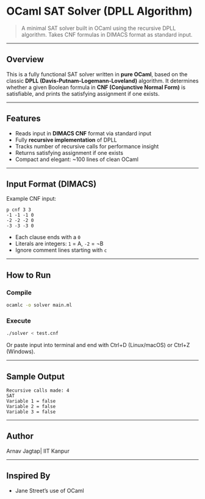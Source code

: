 # OCaml SAT Solver (DPLL Algorithm)

> A minimal SAT solver built in OCaml using the recursive DPLL algorithm. Takes CNF formulas in DIMACS format as standard input.

---

## Overview

This is a fully functional SAT solver written in **pure OCaml**, based on the classic **DPLL (Davis-Putnam-Logemann-Loveland)** algorithm. It determines whether a given Boolean formula in **CNF (Conjunctive Normal Form)** is satisfiable, and prints the satisfying assignment if one exists.

---

## Features

* Reads input in **DIMACS CNF** format via standard input
* Fully **recursive implementation** of DPLL
* Tracks number of recursive calls for performance insight
* Returns satisfying assignment if one exists
* Compact and elegant: \~100 lines of clean OCaml

---

## Input Format (DIMACS)

Example CNF input:

```
p cnf 3 3
-1 -1 -1 0
-2 -2 -2 0
-3 -3 -3 0
```

* Each clause ends with a `0`
* Literals are integers: `1` = A, `-2` = ¬B
* Ignore comment lines starting with `c`

---

##  How to Run

###  Compile

```bash
ocamlc -o solver main.ml
```

###  Execute

```bash
./solver < test.cnf
```

Or paste input into terminal and end with Ctrl+D (Linux/macOS) or Ctrl+Z (Windows).

---

##  Sample Output

```
Recursive calls made: 4
SAT
Variable 1 = false
Variable 2 = false
Variable 3 = false
```

---

## Author

Arnav Jagtap| IIT Kanpur

---

## Inspired By

* Jane Street’s use of OCaml
